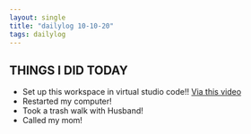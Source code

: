 ```yaml
---
layout: single
title: "dailylog 10-10-20"
tags: dailylog 
---
```


## THINGS I DID TODAY

* Set up this workspace in virtual studio code!! [Via this video](https://www.youtube.com/watch?v=W4xLtxLSm-o&t=31s)
* Restarted my computer!
* Took a trash walk with Husband!
* Called my mom!